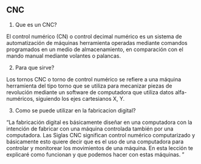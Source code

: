 ## CNC 

1. Que es un CNC?

El control numérico (CN) o control decimal numérico es un sistema de automatización de máquinas herramienta operadas mediante comandos programados en un medio de almacenamiento, 
en comparación con el mando manual mediante volantes o palancas. 

2. Para que sirve?

Los tornos CNC o torno de control numérico se refiere a una máquina herramienta del tipo torno que se utiliza para mecanizar piezas
de revolución mediante un software de computadora que utiliza datos alfa-numéricos, 
siguiendo los ejes cartesianos X, Y.

3. Como se puede utilizar en la fabricacion digital?

“La fabricación digital es básicamente diseñar en una computadora con la intención de fabricar con una máquina controlada también por una computadora. 
Las Siglas CNC significan control numérico computarizado y básicamente esto quiere decir que es el uso de una computadora para controlar y monitorear los movimientos de una máquina.
En esta lección te explicaré como funcionan y que podemos hacer con estas máquinas. ”
